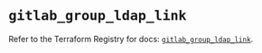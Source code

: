 # `gitlab_group_ldap_link`

Refer to the Terraform Registry for docs: [`gitlab_group_ldap_link`](https://registry.terraform.io/providers/gitlabhq/gitlab/17.3.0/docs/resources/group_ldap_link).
